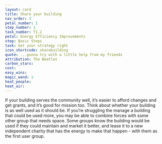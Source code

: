 ```yaml
---
layout: card
title: Share your building
nav_order: 3
petal_number: 1
step_number: 1
task_number: T1.2
petal: Energy Efficiency Improvements
step: Basic Steps
task: Get your strategy right
icon_shortcode: sharebuilding
quote: ...gonna try with a little help from my friends
attribution: The Beatles
carbon_stars: 
cost: 
easy_wins: 
magic_wand: 1
heat_people: 
heat_air: 
---
```


<p>If your building serves the community well, it’s easier to afford changes and get grants, and it’s good for mission too. Think about whether your building is as well used as it should be.  If you’re struggling the manage a building that could be used more, you may be able to combine forces with some other group that needs space.  Some groups know the building would be used if they could maintain and market it better, and lease it to a new independent charity that has the energy to make that happen - with them as the first user group.</p> 
